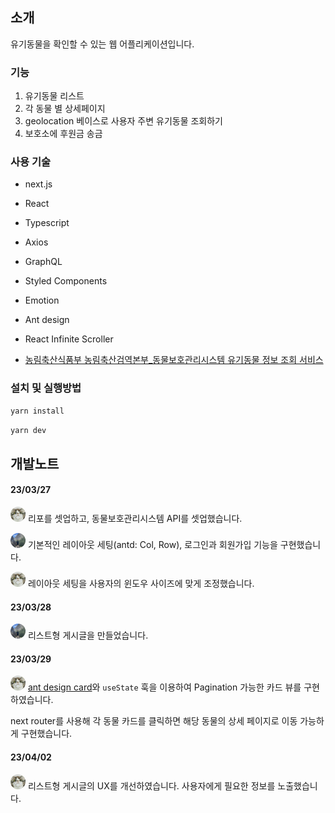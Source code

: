 ## 소개
유기동물을 확인할 수 있는 웹 어플리케이션입니다.

### 기능
1. 유기동물 리스트
2. 각 동물 별 상세페이지 
3. geolocation 베이스로 사용자 주변 유기동물 조회하기
4. 보호소에 후원금 송금

### 사용 기술
- next.js
- React
- Typescript
- Axios
- GraphQL
- Styled Components
- Emotion
- Ant design
- React Infinite Scroller

- [농림축산식품부 농림축산검역본부_동물보호관리시스템 유기동물 정보 조회 서비스](https://www.data.go.kr/data/15098931/openapi.do)

### 설치 및 실행방법

```bash
yarn install
```

```bash
yarn dev
```


## 개발노트

#### 23/03/27 
<img src="./public/images/yr.jpeg" style="width:24px; height:24px; border-radius: 50%;"> 리포를 셋업하고, 동물보호관리시스템 API를 셋업했습니다.

<img src="./public/images/sh.jpeg" style="width:24px; height:24px; border-radius: 50%;"> 기본적인 레이아웃 세팅(antd: Col, Row), 로그인과 회원가입 기능을 구현했습니다.

<img src="./public/images/yr.jpeg" style="width:24px; height:24px; border-radius: 50%;"> 레이아웃 세팅을 사용자의 윈도우 사이즈에 맞게 조정했습니다.

#### 23/03/28
<img src="./public/images/sh.jpeg" style="width:24px; height:24px; border-radius: 50%;"> 리스트형 게시글을 만들었습니다.

#### 23/03/29
<img src="./public/images/yr.jpeg" style="width:24px; height:24px; border-radius: 50%;"> [ant design card](https://ant.design/components/card)와 `useState` 훅을 이용하여 Pagination 가능한 카드 뷰를 구현하였습니다.

next router를 사용해 각 동물 카드를 클릭하면 해당 동물의 상세 페이지로 이동 가능하게 구현했습니다.

#### 23/04/02
<img src="./public/images/yr.jpeg" style="width:24px; height:24px; border-radius: 50%;"> 리스트형 게시글의 UX를 개선하였습니다. 사용자에게 필요한 정보를 노출했습니다.
